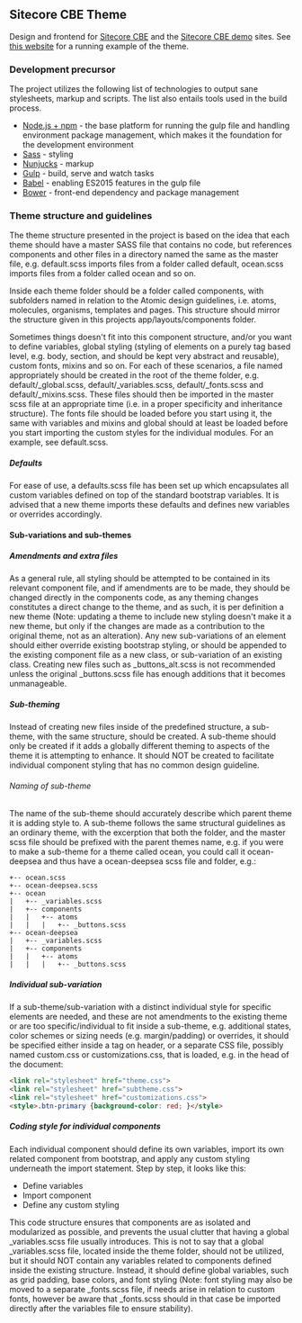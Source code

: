 ## Sitecore CBE Theme
Design and frontend for [Sitecore CBE](https://github.com/Sitecore/CBE) and the [Sitecore CBE demo](https://github.com/Sitecore/Sitecore.Demo) sites. See [this website](http://sitecore-demo-theme.azurewebsites.net) for a running example of the theme. 

### Development precursor
The project utilizes the following list of technologies to output sane stylesheets, markup and scripts. The list also entails tools used in the build process.

 - [Node.js + npm](https://nodejs.org/en/) - the base platform for running the gulp file and handling environment package management, which makes it the foundation for the development environment
 - [Sass](http://sass-lang.com/) - styling
 - [Nunjucks](https://mozilla.github.io/nunjucks/) - markup
 - [Gulp](http://gulpjs.com/) - build, serve and watch tasks
 - [Babel](https://babeljs.io/) - enabling ES2015 features in the gulp file
 - [Bower](http://bower.io/) - front-end dependency and package management

### Theme structure and guidelines
The theme structure presented in the project is based on the idea that each theme should have a master SASS file that contains no code, but references components and other files in a directory named the same as the master file, e.g. default.scss imports files from a folder called default, ocean.scss imports files from a folder called ocean and so on.

Inside each theme folder should be a folder called components, with subfolders named in relation to the Atomic design guidelines, i.e. atoms, molecules, organisms, templates and pages. This structure should mirror the structure given in this projects app/layouts/components folder.

Sometimes things doesn't fit into this component structure, and/or you want to define variables, global styling (styling of elements on a purely tag based level, e.g. body, section, and should be kept very abstract and reusable), custom fonts, mixins and so on. For each of these scenarios, a file named appropriately should be created in the root of the theme folder, e.g. default/_global.scss, default/_variables.scss, default/_fonts.scss and default/_mixins.scss. These files should then be imported in the master scss file at an appropriate time (i.e. in a proper specificity and inheritance structure). The fonts file should be loaded before you start using it, the same with variables and mixins and global should at least be loaded before you start importing the custom styles for the individual modules. For an example, see default.scss.

##### Defaults
For ease of use, a defaults.scss file has been set up which encapsulates all custom variables defined on top of the standard bootstrap variables. It is advised that a new theme imports these defaults and defines new variables or overrides accordingly.

#### Sub-variations and sub-themes
##### Amendments and extra files
As a general rule, all styling should be attempted to be contained in its relevant component file, and if amendments are to be made, they should be changed directly in the components code, as any theming changes constitutes a direct change to the theme, and as such, it is per definition a new theme (Note: updating a theme to include new styling doesn't make it a new theme, but only if the changes are made as a contribution to the original theme, not as an alteration). Any new sub-variations of an element should either override existing bootstrap styling, or should be appended to the existing component file as a new class, or sub-variation of an existing class. Creating new files such as _buttons_alt.scss is not recommended unless the original _buttons.scss file has enough additions that it becomes unmanageable.

##### Sub-theming
Instead of creating new files inside of the predefined structure, a sub-theme, with the same structure, should be created. A sub-theme should only be created if it adds a globally different theming to aspects of the theme it is attempting to enhance. It should NOT be created to facilitate individual component styling that has no common design guideline.

###### Naming of sub-theme
The name of the sub-theme should accurately describe which parent theme it is adding style to. A sub-theme follows the same structural guidelines as an ordinary theme, with the excerption that both the folder, and the master scss file should be prefixed with the parent themes name, e.g. if you were to make a sub-theme for a theme called ocean, you could call it ocean-deepsea and thus have a ocean-deepsea scss file and folder, e.g.:
```
+-- ocean.scss
+-- ocean-deepsea.scss
+-- ocean
|   +-- _variables.scss
|   +-- components
|   |   +-- atoms
|   |   |   +-- _buttons.scss
+-- ocean-deepsea
|   +-- _variables.scss
|   +-- components
|   |   +-- atoms
|   |   |   +-- _buttons.scss
```

##### Individual sub-variation
If a sub-theme/sub-variation with a distinct individual style for specific elements are needed, and these are not amendments to the existing theme or are too specific/individual to fit inside a sub-theme, e.g. additional states, color schemes or sizing needs (e.g. margin/padding) or overrides, it should be specified either inside a <style></style> tag on header, or a separate CSS file, possibly named custom.css or customizations.css, that is loaded, e.g. in the head of the document:

```html
<link rel="stylesheet" href="theme.css">
<link rel="stylesheet" href="subtheme.css">
<link rel="stylesheet" href="customizations.css">
<style>.btn-primary {background-color: red; }</style>
```

##### Coding style for individual components
Each individual component should define its own variables, import its own related component from bootstrap, and apply any custom styling underneath the import statement. Step by step, it looks like this:
- Define variables
- Import component
- Define any custom styling

This code structure ensures that components are as isolated and modularized as possible, and prevents the usual clutter that having a global _variables.scss file usually introduces. This is not to say that a global _variables.scss file, located inside the theme folder, should not be utilized, but it should NOT contain any variables related to components defined inside the existing structure. Instead, it should define global variables, such as grid padding, base colors, and font styling (Note: font styling may also be moved to a separate _fonts.scss file, if needs arise in relation to custom fonts, however be aware that _fonts.scss should in that case be imported directly after the variables file to ensure stability).
